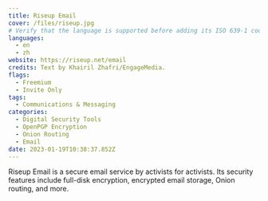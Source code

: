 ```yaml
---
title: Riseup Email
cover: /files/riseup.jpg
# Verify that the language is supported before adding its ISO 639-1 code here. without the country code, i.e. ms instead of ms_MY.
languages:
  - en
  - zh
website: https://riseup.net/email
credits: Text by Khairil Zhafri/EngageMedia.
flags:
  - Freemium
  - Invite Only
tags:
  - Communications & Messaging
categories:
  - Digital Security Tools
  - OpenPGP Encryption
  - Onion Routing
  - Email
date: 2023-01-19T10:38:37.852Z
---
```

Riseup Email is a secure email service by activists for activists. Its security features include full-disk encryption, encrypted email storage, Onion routing, and more.